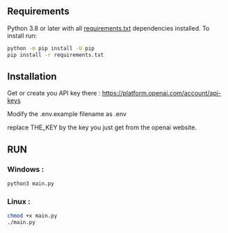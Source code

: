 ## Requirements

Python 3.8 or later with all [requirements.txt](https://github.com/DanielRicklin/chatGPT/blob/main/requirements.txt) dependencies installed. To install run:

```bash
python -m pip install -U pip
pip install -r requirements.txt
```

## Installation

Get or create you API key there : https://platform.openai.com/account/api-keys

Modify the .env.example filename as .env

replace THE_KEY by the key you just get from the openai website.

## RUN

### Windows :
```bash
python3 main.py
```

### Linux :
```bash
chmod +x main.py
./main.py
```